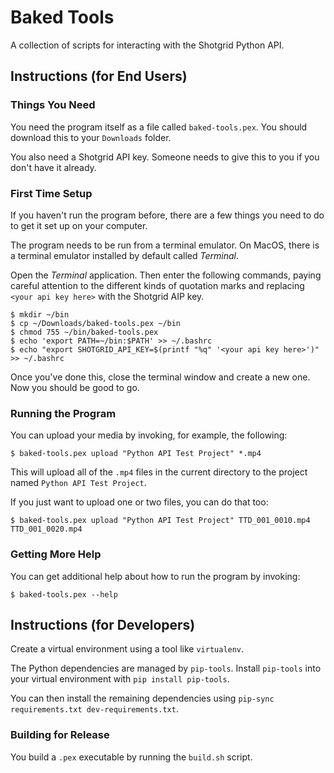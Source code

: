 # Baked Tools
A collection of scripts for interacting with the Shotgrid Python API.

## Instructions (for End Users)
### Things You Need
You need the program itself as a file called `baked-tools.pex`. You should
download this to your `Downloads` folder.

You also need a Shotgrid API key. Someone needs to give this to you if you
don't have it already.

### First Time Setup
If you haven't run the program before, there are a few things you need to do to
get it set up on your computer.

The program needs to be run from a terminal emulator. On MacOS, there is a
terminal emulator installed by default called _Terminal_.

Open the _Terminal_ application. Then enter the following commands, paying
careful attention to the different kinds of quotation marks and replacing
`<your api key here>` with the Shotgrid AIP key.

```
$ mkdir ~/bin
$ cp ~/Downloads/baked-tools.pex ~/bin
$ chmod 755 ~/bin/baked-tools.pex
$ echo 'export PATH=~/bin:$PATH' >> ~/.bashrc
$ echo "export SHOTGRID_API_KEY=$(printf "%q" '<your api key here>')" >> ~/.bashrc
```

Once you've done this, close the terminal window and create a new one. Now you
should be good to go.

### Running the Program
You can upload your media by invoking, for example, the following:

```
$ baked-tools.pex upload "Python API Test Project" *.mp4
```

This will upload all of the `.mp4` files in the current directory to the
project named `Python API Test Project`.

If you just want to upload one or two files, you can do that too:

```
$ baked-tools.pex upload "Python API Test Project" TTD_001_0010.mp4 TTD_001_0020.mp4
```

### Getting More Help
You can get additional help about how to run the program by invoking:

```
$ baked-tools.pex --help
```

## Instructions (for Developers)
Create a virtual environment using a tool like `virtualenv`.

The Python dependencies are managed by `pip-tools`. Install `pip-tools` into
your virtual environment with `pip install pip-tools`.

You can then install the remaining dependencies using `pip-sync
requirements.txt dev-requirements.txt`.

### Building for Release
You build a `.pex` executable by running the `build.sh` script.
